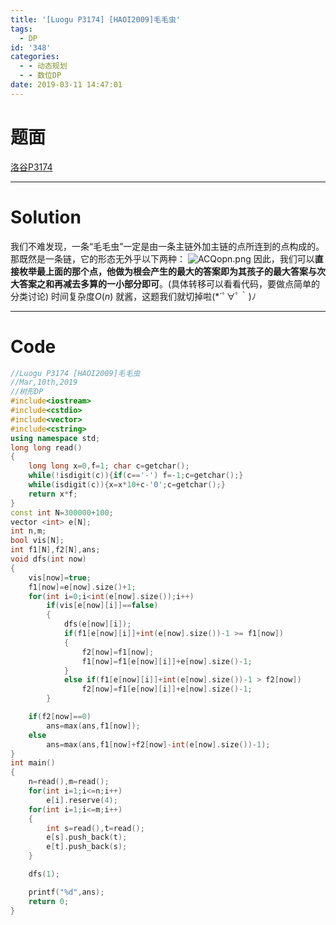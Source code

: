 ```yaml
---
title: '[Luogu P3174] [HAOI2009]毛毛虫'
tags:
  - DP
id: '348'
categories:
  - - 动态规划
  - - 数位DP
date: 2019-03-11 14:47:01
---
```


# 题面

[洛谷P3174](https://www.luogu.org/problemnew/show/P3174)

* * *

# Solution

我们不难发现，一条“毛毛虫”一定是由一条主链外加主链的点所连到的点构成的。 那既然是一条链，它的形态无外乎以下两种： ![ACQopn.png](https://s2.ax1x.com/2019/03/11/ACQopn.png) 因此，我们可以**直接枚举最上面的那个点，他做为根会产生的最大的答案即为其孩子的最大答案与次大答案之和再减去多算的一小部分即可**。(具体转移可以看看代码，要做点简单的分类讨论) 时间复杂度$O(n)$ 就酱，这题我们就切掉啦(\*´ﾟ∀ﾟ｀)ﾉ

* * *

# Code

```cpp
//Luogu P3174 [HAOI2009]毛毛虫
//Mar,10th,2019
//树形DP
#include<iostream>
#include<cstdio>
#include<vector>
#include<cstring>
using namespace std;
long long read()
{
    long long x=0,f=1; char c=getchar();
    while(!isdigit(c)){if(c=='-') f=-1;c=getchar();}
    while(isdigit(c)){x=x*10+c-'0';c=getchar();}
    return x*f;
}
const int N=300000+100;
vector <int> e[N];
int n,m;
bool vis[N];
int f1[N],f2[N],ans;
void dfs(int now)
{
    vis[now]=true;
    f1[now]=e[now].size()+1;
    for(int i=0;i<int(e[now].size());i++)
        if(vis[e[now][i]]==false)
        {
            dfs(e[now][i]);
            if(f1[e[now][i]]+int(e[now].size())-1 >= f1[now])
            {
                f2[now]=f1[now];
                f1[now]=f1[e[now][i]]+e[now].size()-1;
            }
            else if(f1[e[now][i]]+int(e[now].size())-1 > f2[now])
                f2[now]=f1[e[now][i]]+e[now].size()-1;
        }

    if(f2[now]==0)
        ans=max(ans,f1[now]);
    else
        ans=max(ans,f1[now]+f2[now]-int(e[now].size())-1);
}
int main()
{
    n=read(),m=read();
    for(int i=1;i<=n;i++)
        e[i].reserve(4);
    for(int i=1;i<=m;i++)
    {
        int s=read(),t=read();
        e[s].push_back(t);
        e[t].push_back(s);
    }

    dfs(1);

    printf("%d",ans);
    return 0;
}

```
